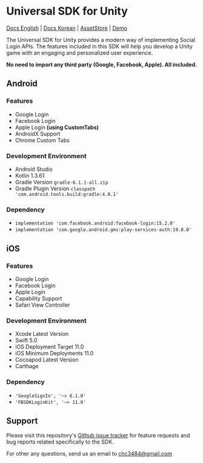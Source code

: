 # Universal SDK for Unity

[Docs English](https://chc3484.gitbook.io/sdk/unity-sdk/get-started) | [Docs Korean](https://chc3484.gitbook.io/sdk/v/ko/unity-sdk/getstarted) | [AssetStore](https://assetstore.unity.com/packages/tools/integration/universal-sdk-204843) | [Demo](https://github.com/coolishbee/universal-sdk-unity-demo)

The Universal SDK for Unity provides a modern way of implementing Social Login APIs. The features included in this SDK will help you develop a Unity game with an engaging and personalized user experience.

**No need to import any third party (Google, Facebook, Apple). All included.**

## Android
### Features
- Google Login
- Facebook Login
- Apple Login **(using CustomTabs)**
- AndroidX Support
- Chrome Custom Tabs

### Development Environment
- Android Studio
- Kotlin 1.3.61
- Gradle Version `gradle-6.1.1-all.zip`
- Gradle Plugin Version `classpath 'com.android.tools.build:gradle:4.0.1'`

### Dependency
- `implementation 'com.facebook.android:facebook-login:15.2.0'`
- `implementation 'com.google.android.gms:play-services-auth:19.0.0'`

## iOS
### Features
- Google Login
- Facebook Login
- Apple Login
- Capability Support
- Safari View Controller

### Development Environment
- Xcode Latest Version
- Swift 5.0
- iOS Deployment Target 11.0
- iOS Minimum Deployments 11.0
- Cocoapod Latest Version
- Carthage

### Dependency
- `'GoogleSignIn', '~> 6.1.0'`
- `'FBSDKLoginKit', '~> 11.0'`

## Support

Please visit this repository's [Github issue tracker](https://github.com/jameschun7/universal-sdk-unity/issues) for feature requests and bug reports related specifically to the SDK.

For other any questions, send us an email to chc3484@gmail.com
